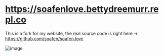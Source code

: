 # https://soafenlove.bettydreemurr.repl.co
This is a fork for my website, the real source code is right here -> https://github.com/soafen/soafen.love

![image](https://user-images.githubusercontent.com/46537034/127786270-587ababe-6943-4836-bf0f-fb073a54c138.png)
